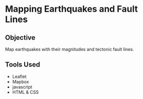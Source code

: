 # Mapping Earthquakes and Fault Lines
## Objective
Map earthquakes with their magnitudes and tectonic fault lines.

## Tools Used
* Leaflet
* Mapbox
* javascript
* HTML & CSS

